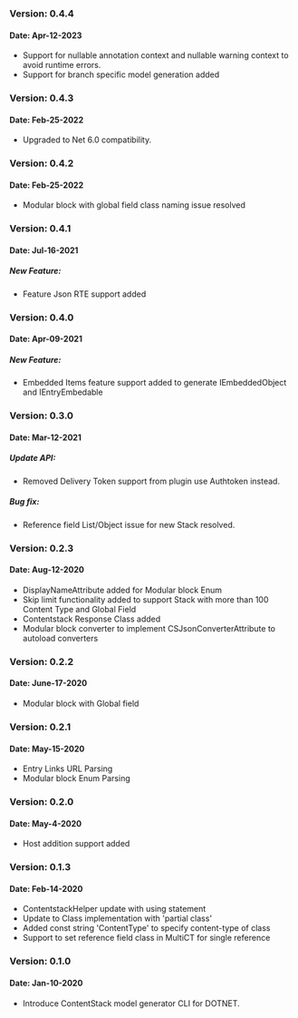 ### Version: 0.4.4
#### Date: Apr-12-2023

- Support for nullable annotation context and nullable warning context to avoid runtime errors.
- Support for branch specific model generation added

### Version: 0.4.3
#### Date: Feb-25-2022

- Upgraded to Net 6.0 compatibility.

### Version: 0.4.2
#### Date: Feb-25-2022

- Modular block with global field class naming issue resolved

### Version: 0.4.1
#### Date: Jul-16-2021

##### New Feature:
- Feature Json RTE support added

### Version: 0.4.0
#### Date: Apr-09-2021

##### New Feature:
- Embedded Items feature support added to generate IEmbeddedObject and IEntryEmbedable

### Version: 0.3.0
#### Date: Mar-12-2021

##### Update API:
- Removed Delivery Token support from plugin use Authtoken instead.

##### Bug fix:
- Reference field List/Object issue for new Stack resolved.

### Version: 0.2.3
#### Date: Aug-12-2020 
- DisplayNameAttribute added for Modular block Enum
- Skip limit functionality added to support Stack with more than 100 Content Type and Global Field
- Contentstack Response Class added
- Modular block converter to implement CSJsonConverterAttribute to autoload converters 

### Version: 0.2.2
#### Date: June-17-2020 
- Modular block with Global field

### Version: 0.2.1
#### Date: May-15-2020 
- Entry Links URL Parsing
- Modular block Enum Parsing


### Version: 0.2.0 
#### Date: May-4-2020 
- Host addition support added

### Version: 0.1.3 
#### Date: Feb-14-2020 

- ContentstackHelper update with using statement
- Update to Class implementation with 'partial class'
- Added const string 'ContentType' to specify content-type of class 
- Support to set reference field class in MultiCT for single reference 

### Version: 0.1.0 
#### Date: Jan-10-2020 

- Introduce ContentStack model generator CLI for DOTNET.
